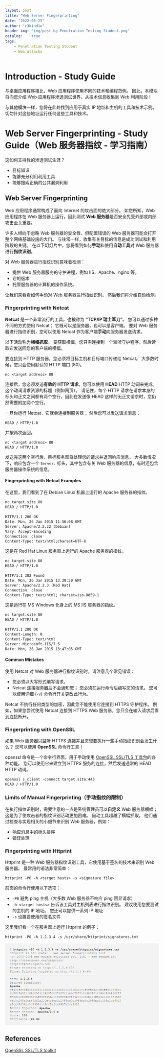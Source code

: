 ```yaml
---
layout: post
title: "Web Server Fingerprinting"
date: "2022-06-25"
author: "r3kind1e"
header-img: "img/post-bg-Penetration Testing Student.png"
catalog:    true
tags: 
    - Penetration Testing Student
    - Web Attacks
---
```


# Introduction - Study Guide
与桌面应用程序相比，Web 应用程序使用不同的技术和编程范例。
因此，本模块将向您介绍 Web 应用程序渗透测试世界，从技术信息收集到 Web 利用阶段！

与其他模块一样，您将在此处找到应用于真实 IP 地址和主机的工具和技术示例。
切勿针对这些地址运行任何这些工具和技术。

# Web Server Fingerprinting - Study Guide（Web 服务器指纹 - 学习指南）
这如何支持我的渗透测试生涯？
* 目标知识
* 能够充分利用利用工具
* 能够搜索正确的公共漏洞利用

## Web Server Fingerprinting
Web 应用程序通常构成了面向 Internet 的攻击面的绝大部分。
如您所知，Web 应用程序在 Web 服务器上运行，因此测试 **Web 服务器**是否安全免受外部或内部攻击至关重要。

许多人倾向于忽略 Web 服务器的安全性，但配置错误的 Web 服务器可能会打开整个网络基础设施的大门。
与往常一样，收集有关目标的信息是成功测试和利用阶段的关键。
在以下幻灯片中，您将看到如何**手动**和使用**自动工具**对 Web 服务器进行**指纹识别**。

对 Web 服务器进行指纹识别意味着检测：
* 提供 Web 服务器服务的守护进程，例如 IIS、Apache、nginx 等。
* 它的版本
* 托管服务器的计算机的操作系统。

让我们来看看如何手动对 Web 服务器进行指纹识别。 然后我们将介绍自动检测。

### Fingerprinting with Netcat
**Netcat** 是一个非常流行的工具，也被称为 **“TCP/IP 瑞士军刀”**。 您可以通过多种不同的方式使用 Netcat； 它既可以是服务器，也可以是客户端。
要对 Web 服务器进行指纹识别，您可以使用 Netcat 作为客户端**手动**向服务器发送请求。

以下活动称为**横幅抓取**。
要获取横幅，您只需连接到一个监听守护程序，然后读取它发送回您的客户端的横幅。

要连接到 HTTP 服务器，您必须将目标主机和目标端口传递给 Netcat。 大多数时候，您只会使用默认的 HTTP 端口 (80)。

```
nc <target address> 80
```

连接后，您必须发送**有效的 HTTP 请求**，您可以使用 **HEAD** HTTP 动词来完成。 这个动词请求资源的标题（例如网页）。
请记住，每个 HTTP 请求在请求本身的标头和正文之间都有两个空行，因此在发送像 HEAD 这样的无正文请求时，您仍然需要附加两个空行。

一旦你运行 Netcat，它就会连接到服务器； 然后您可以发送请求消息：

```
HEAD / HTTP/1.0
```

并按两次返回。

```
nc <target address> 80
HEAD / HTTP/1.0
```

发送完这两个空行后，目标服务器将处理您的请求并返回响应消息。
大多数情况下，响应包含一个 `Server:` 标头，其中包含有关 Web 服务器的信息，有时还包含服务器操作系统的信息。

#### Fingerprinting with Netcat Examples
在这里，我们看到了在 Debian Linux 机器上运行的 Apache 服务器的指纹。

```
nc target.site 80
HEAD / HTTP/1.0

HTTP/1.1 200 OK
Date: Mon, 26 Jan 2015 11:56:08 GMT
Server: Apache/2.2.22 (Debian)
Vary: Accept-Encoding
Connection: close
Content-Type: text/html;charset=UTF-8
```

这是在 Red Hat Linux 服务器上运行的 Apache 服务器的指纹。

```
nc target.site 80
HEAD / HTTP/1.0

HTTP/1.1 302 Found
Date: Mon, 26 Jan 2015 13:30:50 GMT
Server: Apache/2.2.3 (Red Hat)
Connection: close
Content-Type: text/html; charset=iso-8859-1
```

这是运行在 MS Windows 化身上的 MS IIS 服务器的指纹。

```
nc target.site 80
HEAD / HTTP/1.0

HTTP/1.1 200 OK
Content-Length: 0
Content-Type: text/html
Server: Microsoft-IIS/7.5
Date: Mon, 26 Jan 2015 13:47:05 GMT
```
#### Common Mistakes
使用 Netcat 对 Web 服务器进行指纹识别时，请注意几个常见错误：
* 您必须以大写形式编写请求。
* Netcat 连接服务器后不会通知您； 您必须在运行命令后编写您的请求。 您可以使用详细 (`-v`) 命令行开关更改此行为。

Netcat 不执行任何类型的加密，因此您不能使用它连接到 HTTPS 守护程序。
例如，如果您尝试使用 Netcat 连接到 HTTPS Web 服务器，您只会在输入请求后看到连接断开。

### Fingerprinting with OpenSSL
如果 Web 服务器只监听 HTTPS 连接并且您想要执行一些手动指纹识别会发生什么？
您可以使用 **OpenSSL** 命令行工具！

openssl 命令是一个命令行界面，用于手动使用 [OpenSSL SSL/TLS 工具包](https://www.openssl.org/)的各种功能。
您可以使用它来建立到 HTTPS 服务的连接，然后发送通常的 HEAD HTTP 动词。

```
openssl s_client -connect target.site:443
HEAD / HTTP/1.0
```
### Limits of Manual Fingerprinting（手动指纹的限制）
在执行指纹识别时，需要注意的一点是系统管理员可以**自定义** Web 服务器横幅； 这是为了使攻击者的指纹识别活动更加困难。
自动工具超越了横幅抓取。 他们通过检查与实现相关的小细节来识别 Web 服务器，例如：
* 响应消息中的标头排序
* 错误处理

### Fingerprinting with Httprint
Httprint 是一种 Web 服务器指纹识别工具，它使用基于签名的技术来识别 Web 服务器。
最常用的语法非常简单：

```
httprint -P0 -h <target hosts> -s <signature file>
```
前面的命令行使用以下选项：
* `-P0` 避免 ping 主机（大多数 Web 服务器不响应 ping 回显请求）
* `-h <target hosts>` 告诉该工具对主机列表进行指纹识别。 建议使用您要测试的主机的 IP 地址。 您还可以提供一系列 IP 地址
* `-s` 设置要使用的签名文件

这里我们看一个在服务器上运行 Httprint 的例子：

```
httprint -P0 -h 1.2.3.4 -s /usr/share/httprint/signatures.txt
```
![httprint](/img/in-post/ine/httprint.png)

## References
[OpenSSL SSL/TLS toolkit](https://www.openssl.org/)

